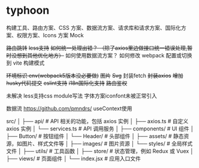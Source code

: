 # typhoon


构建工具、路由方案、CSS 方案、数据流方案、请求库和请求方案、国际化方案、权限方案、Icons 方案 Mock

~~路由跳转~~
~~less支持~~
~~如何统一处理出错？ （除了axios里边做接口统一错误处理,暂时没想到其他优化地方）~~
如何使用数据流方案？
如何修改 webpack 配置或切换到 vite 构建模式   

~~环境标识  env(webpack5版本没必要做)~~
~~图片~~
~~Svg~~
封装fetch
~~封装axios~~
~~增加husky代码提交~~
~~eslint支持~~
~~i18n国际化支持~~
~~路由鉴权~~


未解决
less支持css module写法
字体方案iconfont未被正常引入


数据流
https://github.com/pmndrs/
useContext使用



src/
│
├── api/                # API 相关的功能，包括 axios 实例
│   ├── axios.ts       # 自定义 axios 实例
│   └── services.ts     # API 调用服务
│
├── components/         # UI 组件
│   ├── Button/         # 按钮组件
│   └── Header/         # 头部组件
│
├── assets/             # 静态资源，如图片、样式文件等
│   ├── images/         # 图片资源
│   └── styles/         # 全局样式文件
│
├── utils/              # 工具函数
│
├── store/              # 状态管理，例如 Redux 或 Vuex
│
├── views/              # 页面组件
│
└── index.jsx          # 应用入口文件




